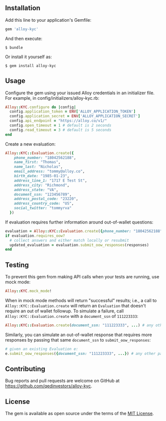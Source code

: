 ## Installation

Add this line to your application's Gemfile:

```ruby
gem 'alloy-kyc'
```

And then execute:

    $ bundle

Or install it yourself as:

    $ gem install alloy-kyc

## Usage

Configure the gem using your issued Alloy credentials in an initializer file. For example, in config/initializers/alloy-kyc.rb:

```ruby
Alloy::KYC.configure do |config|
  config.application_token = ENV['ALLOY_APPLICATION_TOKEN']
  config.application_secret = ENV['ALLOY_APPLICATION_SECRET']
  config.api_endpoint = "https://alloy.co/v1/"
  config.open_timeout = 1 # default is 2 seconds
  config.read_timeout = 3 # default is 5 seconds
end
```

Create a new evaluation:

```ruby
Alloy::KYC::Evaluation.create({
    phone_number: "18042562188",
    name_first: "Thomas",
    name_last: "Nicholas",
    email_address: "tommy@alloy.co",
    birth_date: "1985-01-23",
    address_line_1: "1717 E Test St",
    address_city: "Richmond",
    address_state: "VA",
    document_ssn: "123456789",
    address_postal_code: "23220",
    address_country_code: "US",
    social_twitter: "tommyrva"
  })
```

If evaluation requires further information around out-of-wallet questions:

```ruby
evaluation = Alloy::KYC::Evaluation.create({phone_number: "18042562188", name_first: "Thomas",...})
if evaluation.requires_oow?
  # collect answers and either match locally or resubmit
  updated_evaluation = evaluation.submit_oow_responses(responses)
end
```

## Testing

To prevent this gem from making API calls when your tests are running, use mock mode:

```ruby
Alloy::KYC.mock_mode!
```

When in mock mode methods will return "successful" results; i.e., a call to `Alloy::KYC::Evaluation.create` will return an `Evaluation` that doesn't require an out of wallet followup. To simulate a failure, call `Alloy::KYC::Evaluation.create` with a `document_ssn` of `111223333`:

```ruby
Alloy::KYC::Evaluation.create(document_ssn: "111223333", ...) # any other parameters are ignored
```

Similarly, you can simulate an out-of-wallet response that requires more responses by passing that same `document_ssn` to `submit_oow_responses`:

```ruby
# given an existing Evaluation e:
e.submit_oow_responses({document_ssn: "111223333", ...}) # any other parameters are ignored
```

## Contributing

Bug reports and pull requests are welcome on GitHub at https://github.com/qedinvestors/alloy-kyc.


## License

The gem is available as open source under the terms of the [MIT License](http://opensource.org/licenses/MIT).
